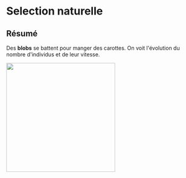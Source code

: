 # Selection naturelle

## Résumé
Des **blobs** se battent pour manger des carottes. On voit l'évolution du nombre d'individus et de
leur vitesse.

<img align="left" src="https://github.com/bugline/selection-naturelle-es/blob/1.0/res/food.pnggi" width="288px">
